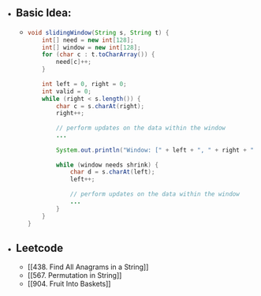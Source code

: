 - ## Basic Idea:
	- ```java
	  void slidingWindow(String s, String t) {
	      int[] need = new int[128];
	      int[] window = new int[128];
	      for (char c : t.toCharArray()) {
	          need[c]++;
	      }
	      
	      int left = 0, right = 0;
	      int valid = 0; 
	      while (right < s.length()) {
	          char c = s.charAt(right);
	          right++;
	          
	          // perform updates on the data within the window
	          ...
	          
	          System.out.println("Window: [" + left + ", " + right + ")");
	          
	          while (window needs shrink) {
	              char d = s.charAt(left);
	              left++;
	              
	              // perform updates on the data within the window
	              ...
	          }
	      }
	  }
	  
	  ```
- ## Leetcode
	- [[438. Find All Anagrams in a String]]
	- [[567. Permutation in String]]
	- [[904. Fruit Into Baskets]]